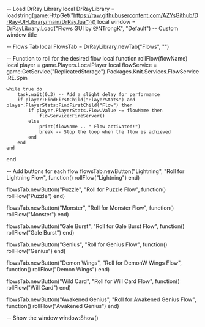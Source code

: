 -- Load DrRay Library
local DrRayLibrary = loadstring(game:HttpGet("https://raw.githubusercontent.com/AZYsGithub/DrRay-UI-Library/main/DrRay.lua"))()
local window = DrRayLibrary:Load("Flows GUI by @NTrongK", "Default")  -- Custom window title

-- Flows Tab
local FlowsTab = DrRayLibrary.newTab("Flows", "")

-- Function to roll for the desired flow
local function rollFlow(flowName)
    local player = game.Players.LocalPlayer
    local flowService = game:GetService("ReplicatedStorage").Packages.Knit.Services.FlowService.RE.Spin

    while true do
        task.wait(0.3) -- Add a slight delay for performance
        if player:FindFirstChild("PlayerStats") and player.PlayerStats:FindFirstChild("Flow") then
            if player.PlayerStats.Flow.Value ~= flowName then
                flowService:FireServer()
            else
                print(flowName .. " Flow activated!")
                break -- Stop the loop when the flow is achieved
            end
        end
    end
end

-- Add buttons for each flow
flowsTab.newButton("Lightning", "Roll for Lightning Flow", function()
    rollFlow("Lightning")
end)

flowsTab.newButton("Puzzle", "Roll for Puzzle Flow", function()
    rollFlow("Puzzle")
end)

flowsTab.newButton("Monster", "Roll for Monster Flow", function()
    rollFlow("Monster")
end)

flowsTab.newButton("Gale Burst", "Roll for Gale Burst Flow", function()
    rollFlow("Gale Burst")
end)

flowsTab.newButton("Genius", "Roll for Genius Flow", function()
    rollFlow("Genius")
end)

flowsTab.newButton("Demon Wings", "Roll for DemonW Wings Flow", function()
    rollFlow("Demon Wings")
end)

flowsTab.newButton("Wild Card", "Roll for Will Card Flow", function()
    rollFlow("Will Card")
end)

flowsTab.newButton("Awakened Genius", "Roll for Awakened Genius Flow", function()
    rollFlow("Awakened Genius")
end)

-- Show the window
window:Show()
